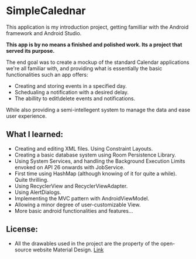 # SimpleCalednar

This application is my introduction project, getting familliar with the Android framework and Android Studio.

**This app is by no means a finished and polished work. Its a project that served its purpose.**

The end goal was to create a mockup of the standard Calendar applications we're all familiar with, and providing what is
essentially the basic functionalities such an app offers:

* Creating and storing events in a specified day.
* Schedualing a notification with a desired delay.
* The abillity to edit\delete events and notifications.

While also providing a semi-intellegent system to manage the data and ease user experience.

## What I learned:

* Creating and editing XML files. Using Constraint Layouts.
* Creating a basic database system using Room Persistence Library.
* Using System Services, and handling the Background Execution Limits envoked on API 26 onwards with JobService.
* First time using HashMap (although knowing of it for quite a while). Quite thrilling. 
* Using RecyclerView and RecyclerViewAdapter.
* Using AlertDialogs. 
* Implementing the MVC pattern with AndroidViewModel.
* Allowing a minor degree of user-customizable View.
* More basic android functionalities and features...

## License:
* All the drawables used in the project are the property of the open-source website Material Design. [Link](https://material.io/)



